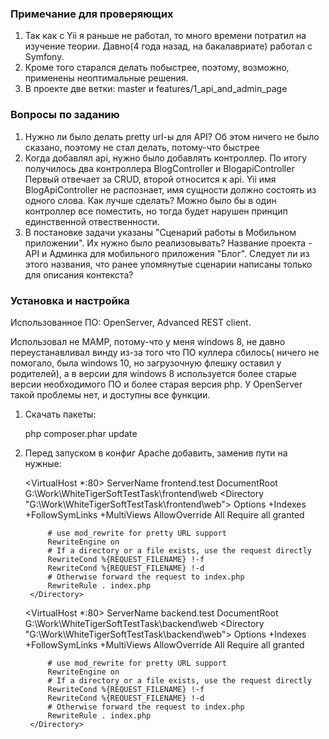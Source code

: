 ### Примечание для проверяющих
1) Так как с Yii я раньше не работал, то много времени потратил на изучение теории. Давно(4 года назад, на бакалавриате)
работал с Symfony.
2) Кроме того старался делать побыстрее, поэтому, возможно, применены неоптимальные решения.
3) В проекте две ветки: master и features/1_api_and_admin_page

### Вопросы по заданию
1) Нужно ли было делать pretty url-ы для API? Об этом ничего не было сказано, поэтому не стал делать, потому-что быстрее
2) Когда добавлял api, нужно было добавлять контроллер. По итогу получилось два контроллера BlogController и 
BlogapiController Первый отвечает за CRUD, второй относится к api. Yii имя BlogApiController не распознает, имя 
сущности должно состоять из одного слова. Как лучше сделать? Можно было бы в один контроллер все поместить, но тогда 
будет нарушен принцип единственной отвественности.
3) В постановке задачи указаны "Сценарий работы в Мобильном приложении". Их нужно было реализовывать? 
Название проекта - API и Админка для мобильного приложения "Блог". Следует ли из этого названия, что ранее упомянутые 
сценарии написаны только для описания контекста?

### Установка и настройка
Использованное ПО: OpenServer, Advanced REST client.

Использовал не MAMP, потому-что у меня windows 8, не давно переустанавливал винду из-за того что ПО куллера сбилось(
ничего не помогало, была windows 10, но загрузочную флешку оставил у родителей), а в версии для windows 8 используется 
более старые версии необходимого ПО и более старая версия php.
У OpenServer такой проблемы нет, и доступны все функции.
1) Скачать пакеты:


    php composer.phar update

2) Перед запуском в конфиг Apache добавить, заменив пути на нужные:


    <VirtualHost *:80>
        ServerName frontend.test
        DocumentRoot G:\Work\WhiteTigerSoftTestTask\frontend\web
        <Directory  "G:\Work\WhiteTigerSoftTestTask\frontend\web">
            Options +Indexes +FollowSymLinks +MultiViews
            AllowOverride All
            Require all granted
    
            # use mod_rewrite for pretty URL support
            RewriteEngine on
            # If a directory or a file exists, use the request directly
            RewriteCond %{REQUEST_FILENAME} !-f
            RewriteCond %{REQUEST_FILENAME} !-d
            # Otherwise forward the request to index.php
            RewriteRule . index.php
        </Directory>
    </VirtualHost>
    
    <VirtualHost *:80>
        ServerName backend.test
        DocumentRoot G:\Work\WhiteTigerSoftTestTask\backend\web
        <Directory  "G:\Work\WhiteTigerSoftTestTask\backend\web">
            Options +Indexes +FollowSymLinks +MultiViews
            AllowOverride All
            Require all granted
    
            # use mod_rewrite for pretty URL support
            RewriteEngine on
            # If a directory or a file exists, use the request directly
            RewriteCond %{REQUEST_FILENAME} !-f
            RewriteCond %{REQUEST_FILENAME} !-d
            # Otherwise forward the request to index.php
            RewriteRule . index.php
        </Directory>
    </VirtualHost>


